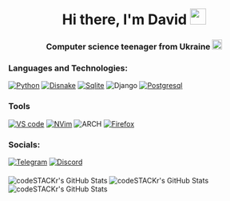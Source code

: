 <h1 align="center">Hi there, I'm David
<img src="https://github.com/blackcater/blackcater/raw/main/images/Hi.gif" height="32"/></h1>
<h3 align="center">Computer science teenager from Ukraine <img height="20" src="https://uxwing.com/wp-content/themes/uxwing/download/flags-landmarks/ukraine-flag-icon.svg"</img></h3>

### Languages and Technologies:

[![Python](https://img.shields.io/badge/-PYTHON-090909?style=for-the-badge&logo=python)](https://www.python.org/)
[![Disnake](https://img.shields.io/badge/-DISNAKE-090909?style=for-the-badge&logo=discord)](https://github.com/DisnakeDev/disnake)
[![Sqlite](https://img.shields.io/badge/-SQLITE-090909?style=for-the-badge&logo=sqlite&logoColor=6CBEEA)](https://www.sqlite.org/index.html)
![Django](https://img.shields.io/badge/-Django-090909?style=for-the-badge&logo=django&logoColor=44B78B)
[![Postgresql](https://img.shields.io/badge/-Postgresql-090909?style=for-the-badge&logo=postgresql&logoColor=6CBEEA)](https://www.postgresql.org/)

### Tools
[![VS code](https://img.shields.io/badge/-VSCode-090909?style=for-the-badge&logo=visualstudiocode&logoColor=0078d7)](https://code.visualstudio.com/)
[![NVim](https://img.shields.io/badge/-NVIM-090909?style=for-the-badge&logo=neovim)](https://neovim.io)
![ARCH](https://img.shields.io/badge/-ARCH-090909?style=for-the-badge&logo=archlinux)
[![Firefox](https://img.shields.io/badge/-Firefox-090909?style=for-the-badge&logo=firefox)](https://www.mozilla.org/)


### Socials:
[![Telegram](https://img.shields.io/badge/-Telegram-090909?style=for-the-badge&logo=telegram&logoColor=27A0D9)](https://t.me/inchezgg)
[![Discord](https://img.shields.io/badge/-Discord-090909?style=for-the-badge&logo=discord)](https://discordapp.com/users/466550793575858176)








  
  <p>
   <img align="middle"  alt="codeSTACKr's GitHub Stats" src="https://github-readme-stats.vercel.app/api?username=Davidshevnya&show_icons=true&theme=dark" />
   <img align="middle" alt="codeSTACKr's GitHub Stats" src="https://github-readme-stats.vercel.app/api/top-langs/?username=Davidshevnya&layout=compact&theme=dark" />  
    <img align="middle" alt="codeSTACKr's GitHub Stats" src="https://nirzak-streak-stats.vercel.app?user=davidshevnya&theme=dark" />
   <br>
  </p>


